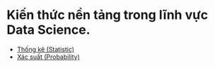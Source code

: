 # Kiến thức nền tảng trong lĩnh vực Data Science.
- [Thống kê (Statistic)](https://github.com/TranNgocMinh/Data_Science_from_Scratch/blob/master/Statistic.ipynb)
- [Xác suất (Probability)](https://github.com/TranNgocMinh/Data_Science_from_Scratch/blob/master/Probability.ipynb)
